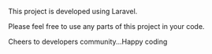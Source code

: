 This project is developed using Laravel.

Please feel free to use any parts of this project in your code.

Cheers to developers community...Happy coding
